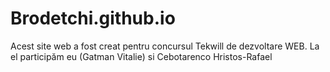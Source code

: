 # Brodetchi.github.io
Acest site web a fost creat pentru concursul Tekwill de dezvoltare WEB. La el participăm eu (Gatman Vitalie) si Cebotarenco Hristos-Rafael
